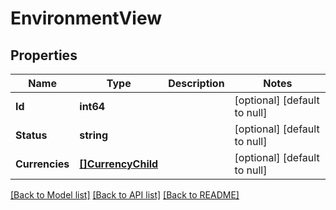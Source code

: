 # EnvironmentView

## Properties
Name | Type | Description | Notes
------------ | ------------- | ------------- | -------------
**Id** | **int64** |  | [optional] [default to null]
**Status** | **string** |  | [optional] [default to null]
**Currencies** | [**[]CurrencyChild**](CurrencyChild.md) |  | [optional] [default to null]

[[Back to Model list]](../README.md#documentation-for-models) [[Back to API list]](../README.md#documentation-for-api-endpoints) [[Back to README]](../README.md)

